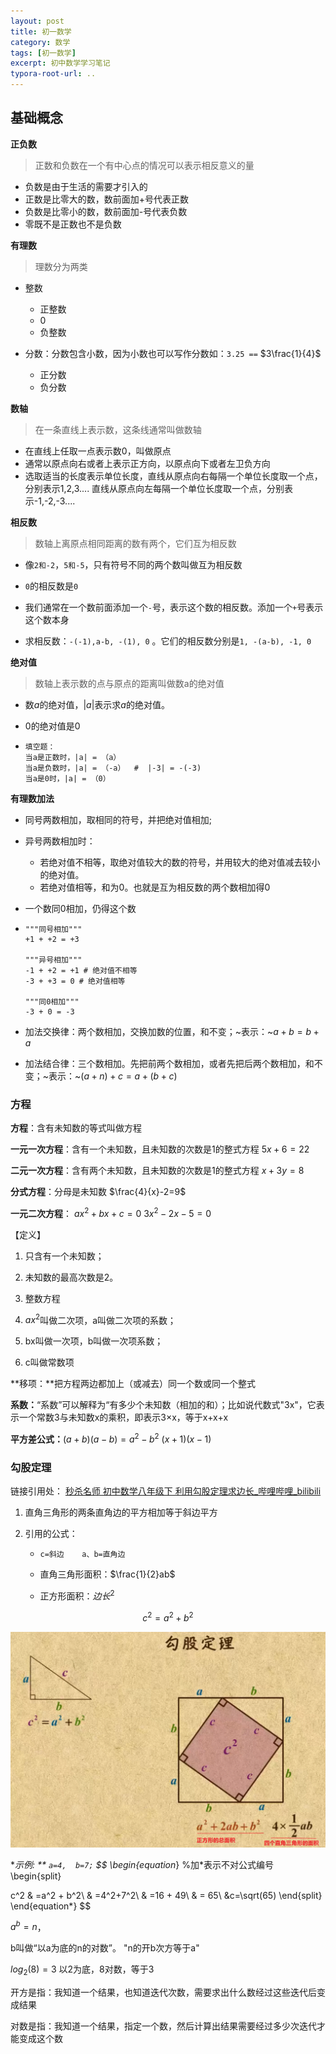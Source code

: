 ```yaml
---
layout: post
title: 初一数学
category: 数学
tags: [初一数学]
excerpt: 初中数学学习笔记
typora-root-url: ..
---
```


## 基础概念

**正负数**

> 正数和负数在一个有中心点的情况可以表示相反意义的量  

- 负数是由于生活的需要才引入的
- 正数是比零大的数，数前面加+号代表正数
- 负数是比零小的数，数前面加-号代表负数
- 零既不是正数也不是负数

**有理数**

> 理数分为两类

- 整数
  - 正整数
  - 0
  - 负整数     

- 分数：分数包含小数，因为小数也可以写作分数如：`3.25 ==` $3\frac{1}{4}$
  - 正分数
  - 负分数



**数轴**

> 在一条直线上表示数，这条线通常叫做数轴

- 在直线上任取一点表示数0，叫做原点
- 通常以原点向右或者上表示正方向，以原点向下或者左卫负方向
- 选取适当的长度表示单位长度，直线从原点向右每隔一个单位长度取一个点，分别表示1,2,3....  直线从原点向左每隔一个单位长度取一个点，分别表示-1,-2,-3....



**相反数**

> 数轴上离原点相同距离的数有两个，它们互为相反数

- 像`2和-2`，`5和-5`，只有符号不同的两个数叫做互为相反数
- `0`的相反数是`0`
- 我们通常在一个数前面添加一个`-`号，表示这个数的相反数。添加一个`+`号表示这个数本身

- 求相反数：`-(-1),a-b, -(1), 0` 。它们的相反数分别是`1, -(a-b), -1, 0`



**绝对值**

>  数轴上表示数的点与原点的距离叫做数a的绝对值

- 数$a$的绝对值，$|a|$表示求$a$的绝对值。 

- 0的绝对值是0

- ```
  填空题：
  当a是正数时，|a| = （a）
  当a是负数时，|a| = （-a）  #  |-3| = -(-3)
  当a是0时，|a| = （0）
  ```



**有理数加法**

- 同号两数相加，取相同的符号，并把绝对值相加;

- 异号两数相加时：

  - 若绝对值不相等，取绝对值较大的数的符号，并用较大的绝对值减去较小的绝对值。
  - 若绝对值相等，和为0。也就是互为相反数的两个数相加得0

- 一个数同0相加，仍得这个数

- ```
  """同号相加"""
  +1 + +2 = +3
  
  """异号相加"""
  -1 + +2 = +1 # 绝对值不相等
  -3 + +3 = 0 # 绝对值相等
  
  """同0相加"""
  -3 + 0 = -3
  ```

- 加法交换律：两个数相加，交换加数的位置，和不变；~表示：~$a+b = b+a$
- 加法结合律：三个数相加。先把前两个数相加，或者先把后两个数相加，和不变；~表示：~$(a+n)+c = a+(b+c)$





### 方程

**方程**：含有未知数的等式叫做方程

**一元一次方程**：含有一个未知数，且未知数的次数是1的整式方程   $5x+6=22$

**二元一次方程**：含有两个未知数，且未知数的次数是1的整式方程   $x+3y=8$

**分式方程**：分母是未知数    $\frac{4}{x}-2=9$

**一元二次方程**：  $ax^2+bx+c=0$    $3x^2-2x-5=0$

【定义】

1. 只含有一个未知数；

2. 未知数的最高次数是2。

3. 整数方程

   

1. $ax^2$叫做二次项，a叫做二次项的系数；
2. bx叫做一次项，b叫做一次项系数；
3. c叫做常数项

**移项：**把方程两边都加上（或减去）同一个数或同一个整式

**系数：**“系数”可以解释为“有多少个未知数（相加的和）；比如说代数式"3x"，它表示一个常数3与未知数x的乘积，即表示3×x，等于x+x+x





**平方差公式：**$(a+b)(a-b)=a^2-b^2$      $(x+1)(x-1)$

 







### 勾股定理

链接引用处： [秒杀名师 初中数学八年级下 利用勾股定理求边长_哔哩哔哩_bilibili](https://www.bilibili.com/video/BV1Px411M7yY?spm_id_from=333.337.search-card.all.click&vd_source=c92bf7f0a443d953c64dcae129e82c92)

1. 直角三角形的两条直角边的平方相加等于斜边平方

2. 引用的公式：

   - `c=斜边    a、b=直角边 `

   - 直角三角形面积：$\frac{1}{2}ab$ 
   - 正方形面积：$边长^2$

$$
c^2=a^2+b^2
$$

![image-20220818144959114](/../assets/images/2021/2021-07-22-math/image-20220818144959114.png)

**示例: ** `a=4,  b=7;`
$$
\begin{equation*} %加*表示不对公式编号
	\begin{split}

c^2 
& =a^2 + b^2\\
& =4^2+7^2\\
& =16 + 49\\
& = 65\\
&c=\sqrt(65)
	\end{split}
\end{equation*}
$$









$a^b=n$，

b叫做“以a为底的n的对数”。
"n的开b次方等于a"

$log_2(8) =3$
以2为底，8对数，等于3

开方是指：我知道一个结果，也知道迭代次数，需要求出什么数经过这些迭代后变成结果

对数是指：我知道一个结果，指定一个数，然后计算出结果需要经过多少次迭代才能变成这个数




